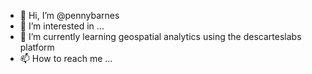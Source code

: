 - 👋 Hi, I’m @pennybarnes
- 👀 I’m interested in ...
- 🌱 I’m currently learning geospatial analytics using the descarteslabs platform
- 📫 How to reach me ...

<!---
pennybarnes/pennybarnes is a ✨ special ✨ repository because its `README.md` (this file) appears on your GitHub profile.
You can click the Preview link to take a look at your changes.
--->
